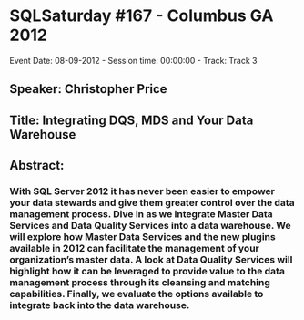 # SQLSaturday #167 - Columbus GA 2012
Event Date: 08-09-2012 - Session time: 00:00:00 - Track: Track 3
## Speaker: Christopher Price
## Title: Integrating DQS, MDS and Your Data Warehouse 
## Abstract:
### With SQL Server 2012 it has never been easier to empower your data stewards and give them greater control over the data management process. Dive in as we integrate Master Data Services and Data Quality Services into a data warehouse. We will explore how Master Data Services and the new plugins available in 2012 can facilitate the management of your organization’s master data. A look at Data Quality Services will highlight how it can be leveraged to provide value to the data management process through its cleansing and matching capabilities. Finally, we evaluate the options available to integrate back into the data warehouse.
